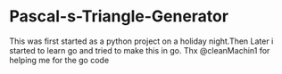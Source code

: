 # Pascal-s-Triangle-Generator
This was first started as a python project on a holiday night.Then Later i started to learn go and tried to make this in go.
Thx @cleanMachin1 for helping me for the go code
